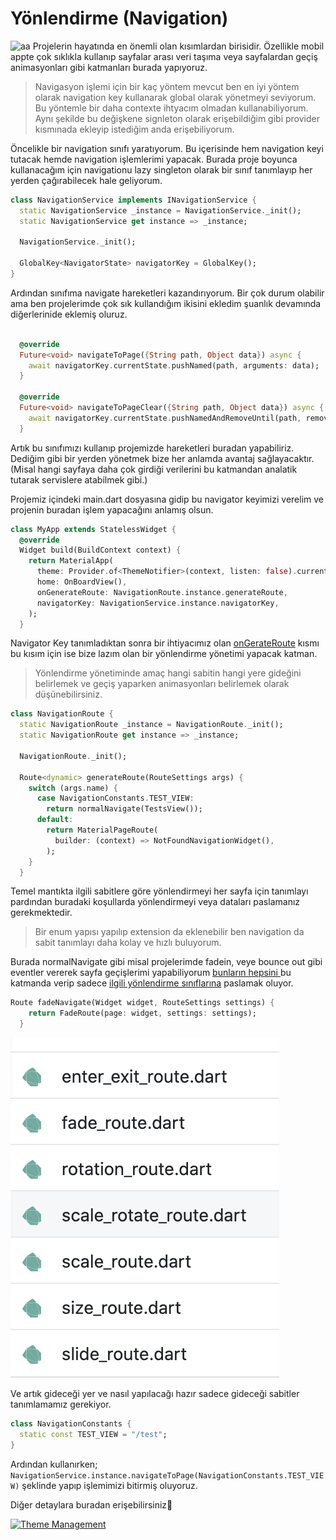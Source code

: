 # Yönlendirme (Navigation)

![aa](https://assets.materialup.com/uploads/47f1c570-798d-4254-962d-70d732a1c1d4/preview.jpg)
Projelerin hayatında en önemli olan kısımlardan birisidir. Özellikle mobil appte çok sıklıkla kullanıp sayfalar arası veri taşıma veya sayfalardan geçiş animasyonları gibi katmanları burada yapıyoruz.

> Navigasyon işlemi için bir kaç yöntem mevcut ben en iyi yöntem olarak navigation key kullanarak global olarak yönetmeyi seviyorum. Bu yöntemle bir daha contexte ihtyacım olmadan kullanabiliyorum. Aynı şekilde bu değişkene signleton olarak erişebildiğim gibi provider kısmınada ekleyip istediğim anda erişebiliyorum.

Öncelikle bir navigation sınıfı yaratıyorum. Bu içerisinde hem navigation keyi tutacak hemde navigation işlemlerimi yapacak. Burada proje boyunca kullanacağım için navigationu lazy singleton olarak bir sınıf tanımlayıp her yerden çağırabilecek hale geliyorum.

```dart
class NavigationService implements INavigationService {
  static NavigationService _instance = NavigationService._init();
  static NavigationService get instance => _instance;

  NavigationService._init();

  GlobalKey<NavigatorState> navigatorKey = GlobalKey();
}
```

Ardından sınıfıma navigate hareketleri kazandırıyorum. Bir çok durum olabilir ama ben projelerimde çok sık kullandığım ikisini ekledim şuanlık devamında diğerlerinide eklemiş oluruz.

```dart

  @override
  Future<void> navigateToPage({String path, Object data}) async {
    await navigatorKey.currentState.pushNamed(path, arguments: data);
  }

  @override
  Future<void> navigateToPageClear({String path, Object data}) async {
    await navigatorKey.currentState.pushNamedAndRemoveUntil(path, removeAllOldRoutes, arguments: data);
  }
```

Artık bu sınıfımızı kullanıp projemizde hareketleri buradan yapabiliriz. Dediğim gibi bir yerden yönetmek bize her anlamda avantaj sağlayacaktır.(Misal hangi sayfaya daha çok girdiği verilerini bu katmandan analatik tutarak servislere atabilmek gibi.)

Projemiz içindeki main.dart dosyasına gidip bu navigator keyimizi verelim ve projenin buradan işlem yapacağını anlamış olsun.

```dart
class MyApp extends StatelessWidget {
  @override
  Widget build(BuildContext context) {
    return MaterialApp(
      theme: Provider.of<ThemeNotifier>(context, listen: false).currentTheme,
      home: OnBoardView(),
      onGenerateRoute: NavigationRoute.instance.generateRoute,
      navigatorKey: NavigationService.instance.navigatorKey,
    );
  }
```

Navigator Key tanımladıktan sonra bir ihtiyacımız olan [onGerateRoute](https://github.com/VB10/flutter-architecture-template/blob/master/lib/core/init/navigation/navigation_route.dart) kısmı bu kısım için ise bize lazım olan bir yönlendirme yönetimi yapacak katman.

> Yönlendirme yönetiminde amaç hangi sabitin hangi yere gideğini belirlemek ve geçiş yaparken animasyonları belirlemek olarak düşünebilirsiniz.

```dart
class NavigationRoute {
  static NavigationRoute _instance = NavigationRoute._init();
  static NavigationRoute get instance => _instance;

  NavigationRoute._init();

  Route<dynamic> generateRoute(RouteSettings args) {
    switch (args.name) {
      case NavigationConstants.TEST_VIEW:
        return normalNavigate(TestsView());
      default:
        return MaterialPageRoute(
          builder: (context) => NotFoundNavigationWidget(),
        );
    }
  }

```

Temel mantıkta ilgili sabitlere göre yönlendirmeyi her sayfa için tanımlayı pardından buradaki koşullarda yönlendirmeyi veya dataları paslamanız gerekmektedir.

> Bir enum yapısı yapılıp extension da eklenebilir ben navigation da sabit tanımlayı daha kolay ve hızlı buluyorum.

Burada normalNavigate gibi misal projelerimde fadein, veye bounce out gibi eventler vererek sayfa geçişlerimi yapabiliyorum [bunların hepsini ](https://github.com/VB10/flightflutter/tree/master/lib/core/init/navigation)bu katmanda verip sadece [ilgili yönlendirme sınıflarına](https://www.youtube.com/watch?v=H9z0SyFs6Uc) paslamak oluyor.

```dart
Route fadeNavigate(Widget widget, RouteSettings settings) {
    return FadeRoute(page: widget, settings: settings);
  }
```

![Animation Image](../../image/core/route_animation.png)

Ve artık gideceği yer ve nasıl yapılacağı hazır sadece gideceği sabitler tanımlamamız gerekiyor.

```dart
class NavigationConstants {
  static const TEST_VIEW = "/test";
}
```

Ardından kullanırken;
`NavigationService.instance.navigateToPage(NavigationConstants.TEST_VIEW)` şeklinde yapıp işlemimizi bitirmiş oluyoruz.

Diğer detaylara buradan erişebilirsiniz🥳

[![Theme Management](https://img.youtube.com/vi/cCBQSpDup4o/0.jpg)](https://www.youtube.com/watch?v=cCBQSpDup4o&list=PL1k5oWAuBhgV_XnhMSyu2YLZMZNGuD0Cv&index=5)
